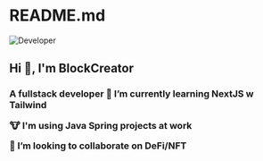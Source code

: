 # README.md
![Developer](https://blog.logrocket.com/wp-content/uploads/2022/07/developers-guide-solidity-design-pattern.png)
<b><h2>Hi 👋, I'm BlockCreator</h2>
<h3>A fullstack developer
🌱 I’m currently learning NextJS w Tailwind

🐮 I'm using Java Spring projects at work

👯 I’m looking to collaborate on DeFi/NFT
